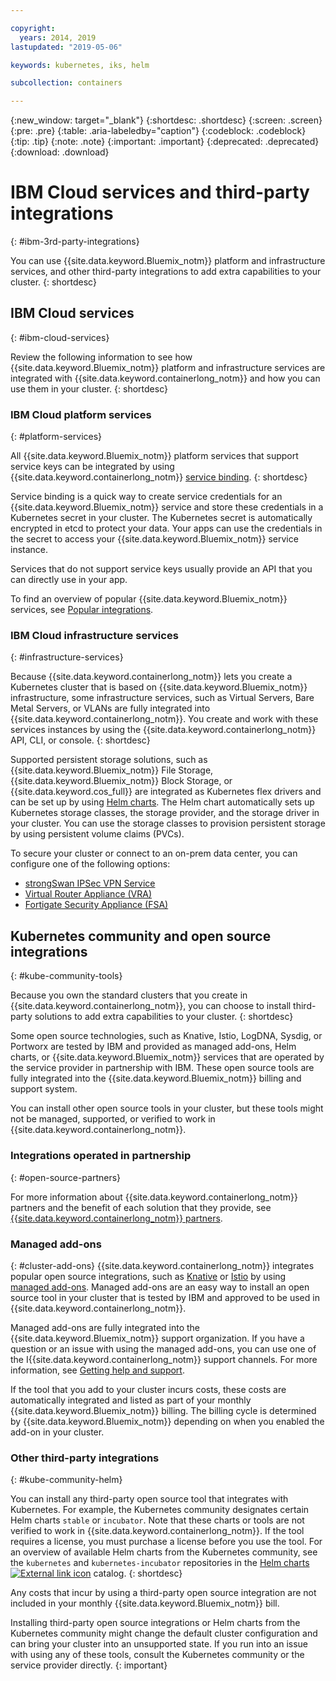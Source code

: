 ```yaml
---

copyright:
  years: 2014, 2019
lastupdated: "2019-05-06"

keywords: kubernetes, iks, helm

subcollection: containers

---
```


{:new_window: target="_blank"}
{:shortdesc: .shortdesc}
{:screen: .screen}
{:pre: .pre}
{:table: .aria-labeledby="caption"}
{:codeblock: .codeblock}
{:tip: .tip}
{:note: .note}
{:important: .important}
{:deprecated: .deprecated}
{:download: .download}


# IBM Cloud services and third-party integrations
{: #ibm-3rd-party-integrations}

You can use {{site.data.keyword.Bluemix_notm}} platform and infrastructure services, and other third-party integrations to add extra capabilities to your cluster. 
{: shortdesc}

## IBM Cloud services
{: #ibm-cloud-services}

Review the following information to see how {{site.data.keyword.Bluemix_notm}} platform and infrastructure services are integrated with {{site.data.keyword.containerlong_notm}} and how you can use them in your cluster. 
{: shortdesc}

### IBM Cloud platform services
{: #platform-services}

All {{site.data.keyword.Bluemix_notm}} platform services that support service keys can be integrated by using {{site.data.keyword.containerlong_notm}} [service binding](/docs/containers?topic=containers-service-binding). 
{: shortdesc}

Service binding is a quick way to create service credentials for an {{site.data.keyword.Bluemix_notm}} service and store these credentials in a Kubernetes secret in your cluster. The Kubernetes secret is automatically encrypted in etcd to protect your data. Your apps can use the credentials in the secret to access your {{site.data.keyword.Bluemix_notm}} service instance. 

Services that do not support service keys usually provide an API that you can directly use in your app. 

To find an overview of popular {{site.data.keyword.Bluemix_notm}} services, see [Popular integrations](/docs/containers?topic=containers-supported_integrations#popular_services).

### IBM Cloud infrastructure services
{: #infrastructure-services}

Because {{site.data.keyword.containerlong_notm}} lets you create a Kubernetes cluster that is based on {{site.data.keyword.Bluemix_notm}} infrastructure, some infrastructure services, such as Virtual Servers, Bare Metal Servers, or VLANs are fully integrated into {{site.data.keyword.containerlong_notm}}. You create and work with these services instances by using the {{site.data.keyword.containerlong_notm}} API, CLI, or console. 
{: shortdesc}

Supported persistent storage solutions, such as {{site.data.keyword.Bluemix_notm}} File Storage, {{site.data.keyword.Bluemix_notm}} Block Storage, or {{site.data.keyword.cos_full}} are integrated as Kubernetes flex drivers and can be set up by using [Helm charts](/docs/containers?topic=containers-helm). The Helm chart automatically sets up Kubernetes storage classes, the storage provider, and the storage driver in your cluster. You can use the storage classes to provision persistent storage by using persistent volume claims (PVCs). 

To secure your cluster or connect to an on-prem data center, you can configure one of the following options: 
- [strongSwan IPSec VPN Service](/docs/containers?topic=containers-vpn#vpn-setup)
- [Virtual Router Appliance (VRA)](/docs/containers?topic=containers-vpn#vyatta)
- [Fortigate Security Appliance (FSA)](/docs/services/vmwaresolutions/services?topic=vmware-solutions-fsa_considerations) 

## Kubernetes community and open source integrations
{: #kube-community-tools}

Because you own the standard clusters that you create in {{site.data.keyword.containerlong_notm}}, you can choose to install third-party solutions to add extra capabilities to your cluster.
{: shortdesc}

Some open source technologies, such as Knative, Istio, LogDNA, Sysdig, or Portworx are tested by IBM and provided as managed add-ons, Helm charts, or {{site.data.keyword.Bluemix_notm}} services that are operated by the service provider in partnership with IBM. These open source tools are fully integrated into the {{site.data.keyword.Bluemix_notm}} billing and support system. 

You can install other open source tools in your cluster, but these tools might not be managed, supported, or verified to work in {{site.data.keyword.containerlong_notm}}. 

### Integrations operated in partnership
{: #open-source-partners}

For more information about {{site.data.keyword.containerlong_notm}} partners and the benefit of each solution that they provide, see [{{site.data.keyword.containerlong_notm}} partners](/docs/containers?topic=containers-service-partners). 

### Managed add-ons
{: #cluster-add-ons}
{{site.data.keyword.containerlong_notm}} integrates popular open source integrations, such as [Knative](/docs/containers?topic=containers-serverless-apps-knative) or [Istio](/docs/containers?topic=containers-istio) by using [managed add-ons](/docs/containers?topic=containers-managed-addons). Managed add-ons are an easy way to install an open source tool in your cluster that is tested by IBM and approved to be used in {{site.data.keyword.containerlong_notm}}.

Managed add-ons are fully integrated into the {{site.data.keyword.Bluemix_notm}} support organization. If you have a question or an issue with using the managed add-ons, you can use one of the I{{site.data.keyword.containerlong_notm}} support channels. For more information, see [Getting help and support](/docs/containers?topic=containers-cs_troubleshoot_clusters#clusters_getting_help).

If the tool that you add to your cluster incurs costs, these costs are automatically integrated and listed as part of your monthly {{site.data.keyword.Bluemix_notm}} billing. The billing cycle is determined by {{site.data.keyword.Bluemix_notm}} depending on when you enabled the add-on in your cluster.

### Other third-party integrations
{: #kube-community-helm}

You can install any third-party open source tool that integrates with Kubernetes. For example, the Kubernetes community designates certain Helm charts `stable` or `incubator`. Note that these charts or tools are not verified to work in {{site.data.keyword.containerlong_notm}}. If the tool requires a license, you must purchase a license before you use the tool. For an overview of available Helm charts from the Kubernetes community, see the `kubernetes` and `kubernetes-incubator` repositories in the [Helm charts ![External link icon](../icons/launch-glyph.svg "External link icon")](https://cloud.ibm.com/kubernetes/solutions/helm-charts) catalog. 
{: shortdesc}

Any costs that incur by using a third-party open source integration are not included in your monthly {{site.data.keyword.Bluemix_notm}} bill. 

Installing third-party open source integrations or Helm charts from the Kubernetes community might change the default cluster configuration and can bring your cluster into an unsupported state. If you run into an issue with using any of these tools, consult the Kubernetes community or the service provider directly. 
{: important}

